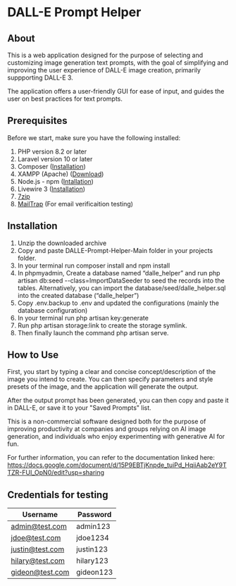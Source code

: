 
# DALL-E Prompt Helper

## About

This is a web application designed for the purpose of selecting and customizing image generation text prompts, with the goal of simplifying and improving the user experience of DALL-E image creation, primarily suppporting DALL-E 3.

The application offers a user-friendly GUI for ease of input, and guides the user on best practices for text prompts.

## Prerequisites

Before we start, make sure you have the following installed:
1. PHP version 8.2 or later
2. Laravel version 10 or later
3. Composer ([Installation](https://getcomposer.org/download/))
4. XAMPP (Apache) ([Download](https://www.apachefriends.org/download.html))
5. Node.js - npm ([Intallation](https://nodejs.org/en/download/package-manager))
6. Livewire 3 ([Installation](https://livewire.laravel.com/docs/installation))
7. [7zip](https://www.7-zip.org/download.html)
8. [MailTrap](https://mailtrap.io/home) (For email verificaition testing)

## Installation

1. Unzip the downloaded archive
2. Copy and paste DALLE-Prompt-Helper-Main folder in your projects folder. 
3. In your terminal run composer install and npm install
4. In phpmyadmin, Create a database named “dalle_helper” and run php artisan db:seed --class=ImportDataSeeder to seed the records into the tables. Alternatively, you can import the database/seed/dalle_helper.sql into the created database (“dalle_helper”) 
5. Copy .env.backup to .env and updated the configurations (mainly the database configuration)
6. In your terminal run php artisan key:generate
7. Run php artisan storage:link to create the storage symlink.
8. Then finally launch the command php artisan serve.

## How to Use

First, you start by typing a clear and concise concept/description of the image you intend to create. You can then specify parameters and style presets of the image, and the application will generate the output.

After the output prompt has been generated, you can then copy and paste it in DALL-E, or save it to your "Saved Prompts" list.

This is a non-commercial software designed both for the purpose of improving productivity at companies and groups relying on AI image generation, and individuals who enjoy experimenting with generative AI for fun.

For further information, you can refer to the documentation linked here: https://docs.google.com/document/d/15P9EBTjKnpde_tuiPd_HqiiAab2eY9TTZR-FUI_OpN0/edit?usp=sharing

## Credentials for testing

| Username        | Password  |
|-----------------|-----------|
| admin@test.com  | admin123  |
| jdoe@test.com   | jdoe1234  |
| justin@test.com | justin123 |
| hilary@test.com | hilary123 |
| gideon@test.com | gideon123 |
```
